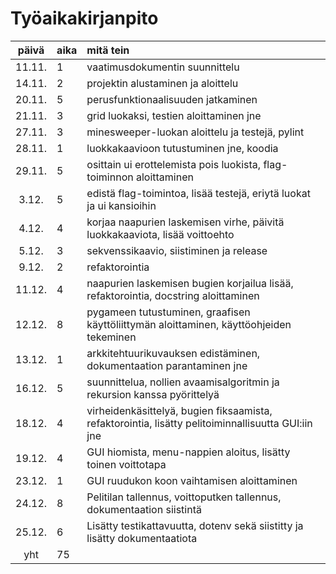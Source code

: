 # Työaikakirjanpito

| päivä | aika | mitä tein  |
| :----:|:-----| :-----|
| 11.11.|  1   | vaatimusdokumentin suunnittelu |
| 14.11.|  2   | projektin alustaminen ja aloittelu |
| 20.11.|  5   | perusfunktionaalisuuden jatkaminen |
| 21.11.|  3   | grid luokaksi, testien aloittaminen jne|
| 27.11.|  3   | minesweeper-luokan aloittelu ja testejä, pylint |
| 28.11.|  1   | luokkakaavioon tutustuminen jne, koodia |
| 29.11.|  5   | osittain ui erottelemista pois luokista, flag-toiminnon aloittaminen|
|  3.12.|  5   | edistä flag-toimintoa, lisää testejä, eriytä luokat ja ui kansioihin|
|  4.12.|  4   | korjaa naapurien laskemisen virhe, päivitä luokkakaaviota, lisää voittoehto |
|  5.12.|  3   | sekvenssikaavio, siistiminen ja release |
|  9.12.|  2   |  refaktorointia |
| 11.12.|  4   |  naapurien laskemisen bugien korjailua lisää, refaktorointia, docstring aloittaminen|
| 12.12.|  8   | pygameen tutustuminen, graafisen käyttöliittymän aloittaminen, käyttöohjeiden tekeminen |
| 13.12.|  1   | arkkitehtuurikuvauksen edistäminen, dokumentaation parantaminen jne|
| 16.12.|  5   | suunnittelua, nollien avaamisalgoritmin ja rekursion kanssa pyörittelyä|
| 18.12.|  4   | virheidenkäsittelyä, bugien fiksaamista, refaktorointia, lisätty pelitoiminnallisuutta GUI:iin jne|
| 19.12.|  4   | GUI hiomista, menu-nappien aloitus, lisätty toinen voittotapa|
| 23.12.|  1   | GUI ruudukon koon vaihtamisen aloittaminen |
| 24.12.|  8   | Pelitilan tallennus, voittoputken tallennus, dokumentaation siistintä |
| 25.12.|  6   | Lisätty testikattavuutta, dotenv sekä siistitty ja lisätty dokumentaatiota|
| yht   |  75  | |
